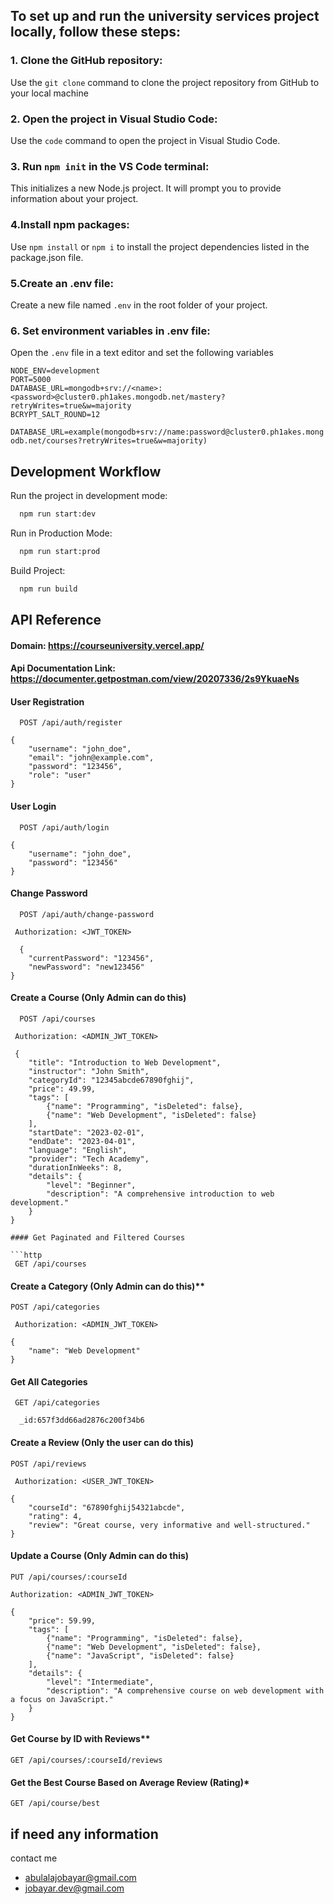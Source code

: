 
## To set up and run the university services project locally, follow these steps:
  ### 1. Clone the GitHub repository:
  Use the `git clone` command to clone the project repository from GitHub to your local machine

### 2. Open the project in Visual Studio Code:
Use the `code` command to open the project in Visual Studio Code.

### 3. Run `npm init` in the VS Code terminal:
This initializes a new Node.js project. It will prompt you to provide information about your project.
### 4.Install npm packages: 
Use `npm install` or `npm i` to install the project dependencies listed in the package.json file.
### 5.Create an .env file:
Create a new file named `.env` in the root folder of your project.
### 6. Set environment variables in .env file:
Open the `.env` file in a text editor and set the following variables

```http
NODE_ENV=development
PORT=5000
DATABASE_URL=mongodb+srv://<name>:<password>@cluster0.ph1akes.mongodb.net/mastery?retryWrites=true&w=majority
BCRYPT_SALT_ROUND=12

```
`DATABASE_URL=example(mongodb+srv://name:password@cluster0.ph1akes.mongodb.net/courses?retryWrites=true&w=majority)`
## Development Workflow

Run the project in development mode:

```bash
  npm run start:dev
```
Run in Production Mode:
```bash
  npm run start:prod
```
Build Project:
```bash
  npm run build
```



## API Reference

#### Domain: https://courseuniversity.vercel.app/
#### Api Documentation Link: https://documenter.getpostman.com/view/20207336/2s9YkuaeNs

#### User Registration

```http
  POST /api/auth/register
```
```http
{
    "username": "john_doe",
    "email": "john@example.com",
    "password": "123456",
    "role": "user"
}
```



####  User Login

```http
  POST /api/auth/login
```
```http
{
    "username": "john_doe",
    "password": "123456"
}
```

#### Change Password

```http
  POST /api/auth/change-password

```
```http
 Authorization: <JWT_TOKEN>
```
```http
  {
    "currentPassword": "123456",
    "newPassword": "new123456"
}
```


#### Create a Course (Only Admin can do this)

```http
  POST /api/courses

```
```http
 Authorization: <ADMIN_JWT_TOKEN>
```
```http
 {
    "title": "Introduction to Web Development",
    "instructor": "John Smith",
    "categoryId": "12345abcde67890fghij",
    "price": 49.99,
    "tags": [
        {"name": "Programming", "isDeleted": false},
        {"name": "Web Development", "isDeleted": false}
    ],
    "startDate": "2023-02-01",
    "endDate": "2023-04-01",
    "language": "English",
    "provider": "Tech Academy",
    "durationInWeeks": 8,
    "details": {
        "level": "Beginner",
        "description": "A comprehensive introduction to web development."
    }
}

#### Get Paginated and Filtered Courses

```http
 GET /api/courses
```


#### Create a Category (Only Admin can do this)**

```http
POST /api/categories
```
```http
 Authorization: <ADMIN_JWT_TOKEN>
```
```http
{
    "name": "Web Development"
}
```

#### Get All Categories

```http
 GET /api/categories
```
```http
  _id:657f3dd66ad2876c200f34b6
```
####  Create a Review (Only the user can do this)

```http
POST /api/reviews
```
```http
 Authorization: <USER_JWT_TOKEN>
```
```http
{
    "courseId": "67890fghij54321abcde",
    "rating": 4,
    "review": "Great course, very informative and well-structured."
}
```
####  Update a Course (Only Admin can do this)

```http
PUT /api/courses/:courseId
```
```http
Authorization: <ADMIN_JWT_TOKEN>
```
```http
{
    "price": 59.99,
    "tags": [
        {"name": "Programming", "isDeleted": false},
        {"name": "Web Development", "isDeleted": false},
        {"name": "JavaScript", "isDeleted": false}
    ],
    "details": {
        "level": "Intermediate",
        "description": "A comprehensive course on web development with a focus on JavaScript."
    }
}
```
####  Get Course by ID with Reviews**

```http
GET /api/courses/:courseId/reviews
```

####  Get the Best Course Based on Average Review (Rating)*

```http
GET /api/course/best
```






## if need any information
contact me

- abulalajobayar@gmail.com
- jobayar.dev@gmail.com

